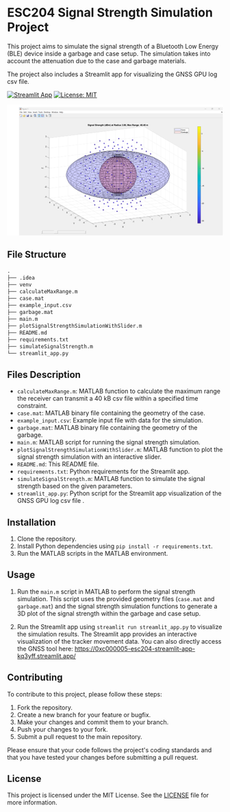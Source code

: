 # ESC204 Signal Strength Simulation Project

This project aims to simulate the signal strength of a Bluetooth Low Energy (BLE) device inside a garbage and case setup. The simulation takes into account the attenuation due to the case and garbage materials.

The project also includes a Streamlit app for visualizing the GNSS GPU log csv file.

[![Streamlit App](https://static.streamlit.io/badges/streamlit_badge_black_white.svg)](https://0xc000005-esc204-streamlit-app-kq3yff.streamlit.app/)
[![License: MIT](https://img.shields.io/badge/License-MIT-yellow.svg)](https://opensource.org/licenses/MIT)


![Simulation Screenshot](https://raw.githubusercontent.com/0xC000005/ESC204/main/screenshot.png)

## File Structure

```angular2html
.
├── .idea
├── venv
├── calculateMaxRange.m
├── case.mat
├── example_input.csv
├── garbage.mat
├── main.m
├── plotSignalStrengthSimulationWithSlider.m
├── README.md
├── requirements.txt
├── simulateSignalStrength.m
└── streamlit_app.py
```


## Files Description

- `calculateMaxRange.m`: MATLAB function to calculate the maximum range the receiver can transmit a 40 kB csv file within a specified time constraint.
- `case.mat`: MATLAB binary file containing the geometry of the case.
- `example_input.csv`: Example input file with data for the simulation.
- `garbage.mat`: MATLAB binary file containing the geometry of the garbage.
- `main.m`: MATLAB script for running the signal strength simulation.
- `plotSignalStrengthSimulationWithSlider.m`: MATLAB function to plot the signal strength simulation with an interactive slider.
- `README.md`: This README file.
- `requirements.txt`: Python requirements for the Streamlit app.
- `simulateSignalStrength.m`: MATLAB function to simulate the signal strength based on the given parameters.
- `streamlit_app.py`: Python script for the Streamlit app visualization of the GNSS GPU log csv file .

## Installation

1. Clone the repository.
2. Install Python dependencies using `pip install -r requirements.txt`.
3. Run the MATLAB scripts in the MATLAB environment.

## Usage

1. Run the `main.m` script in MATLAB to perform the signal strength simulation. This script uses the provided geometry files (`case.mat` and `garbage.mat`) and the signal strength simulation functions to generate a 3D plot of the signal strength within the garbage and case setup.

2. Run the Streamlit app using `streamlit run streamlit_app.py` to visualize the simulation results. The Streamlit app provides an interactive visualization of the tracker movement data. You can also directly access the GNSS tool here: https://0xc000005-esc204-streamlit-app-kq3yff.streamlit.app/

## Contributing

To contribute to this project, please follow these steps:

1. Fork the repository.
2. Create a new branch for your feature or bugfix.
3. Make your changes and commit them to your branch.
4. Push your changes to your fork.
5. Submit a pull request to the main repository.

Please ensure that your code follows the project's coding standards and that you have tested your changes before submitting a pull request.

## License

This project is licensed under the MIT License. See the [LICENSE](LICENSE) file for more information.

